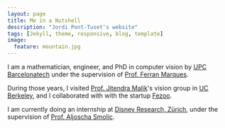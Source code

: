```yaml
---
layout: page
title: Me in a Nutshell
description: "Jordi Pont-Tuset's website"
tags: [Jekyll, theme, responsive, blog, template]
image:
  feature: mountain.jpg
---
```


I am a mathematician, engineer, and PhD in computer vision by [UPC Barcelonatech](http://www.upc.edu) under the supervision of [Prof. Ferran Marques](https://imatge.upc.edu/web/ferran).


During those years, I visited [Prof. Jitendra Malik](http://www.cs.berkeley.edu/~malik/)'s vision group in [UC Berkeley](http://www.berkeley.edu), and I collaborated with with the startup [Fezoo](http://fezoo.cat).


I am currently doing an internship at [Disney Research, Zürich](http://www.disneyresearch.com/research-labs/disney-research-zurich/), under the supervision of [Prof. Aljoscha Smolic](http://zurich.disneyresearch.com/~smolica/).